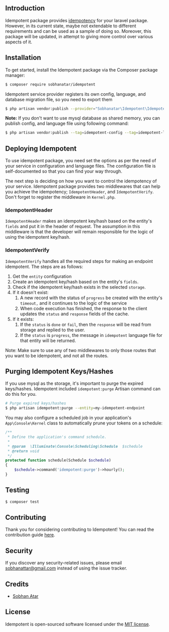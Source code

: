 ## Introduction

Idempotent package provides [idempotency](https://restfulapi.net/idempotent-rest-apis/) for your laravel package.
However, in its current state, maybe not extendable to different requirements and can be used as a sample of doing so.
Moreover, this package will be updated, in attempt to giving more control over various aspects of it.

## Installation

To get started, install the Idempotent package via the Composer package manager:

```bash
$ composer require sobhanatar/idempotent
```

Idempotent service provider registers its own config, language, and database migration file, so you need to export them

```bash
$ php artisan vendor:publish --provider="Sobhanatar\Idempotent\IdempotentServiceProvider"
```

**Note:** If you don't want to use mysql database as shared memory, you can publish config, and language file using
following command:

```bash
$ php artisan vendor:publish --tag=idempotent-config --tag=idempotent-language
```

## Deploying Idempotent

To use idempotent package, you need set the options as per the need of your service in configuration and language files.
The configuration file is self-documented so that you can find your way through.

The next step is deciding on how you want to control the idempotency of your service. Idempotent package provides two
middlewares that can help you achieve the idempotency; `IdempotentHeader`, and `IdempotentVerify`. Don't forget to
register the middleware in `Kernel.php`.

### IdempotentHeader

`IdempotentHeader` makes an idempotent key/hash based on the entity's `fields` and put it in the header of request. The
assumption in this middleware is that the developer will remain responsible for the logic of using the idempotent
key/hash.

### IdempotentVerify

`IdempotentVerify` handles all the required steps for making an endpoint idempotent. The steps are as follows:

1. Get the `entity` configuration
2. Create an idempotent key/hash based on the entity's `fields`.
3. Check if the idempotent key/hash exists in the selected `storage`.
4. If it doesn't exist:
    1. A new record with the status of `progress` be created with the entity's `timeout,` and it continues to the logic
       of the service
    2. When code execution has finished, the response to the client updates the `status` and `response` fields of the
       cache.
5. If it exists:
    1. If the `status` is `done` or `fail`, then the `response` will be read from storage and replied to the user.
    2. If the `status` is `progress`, the message in `idempotent` language file for that entity will be returned.

Note: Make sure to use any of two middlewares to only those routes that you want to be idempotent, and not all the
routes.

## Purging Idempotent Keys/Hashes

If you use mysql as the storage, it's important to purge the expired keys/hashes. Idempotent included
`idempotent:purge` Artisan command can do this for you.

```bash
# Purge expired keys/hashes
$ php artisan idempotent:purge --entity=my-idempotent-endpoint
```

You may also configure a scheduled job in your application's `App\Console\Kernel` class to automatically prune your
tokens on a schedule:

```php
/**
 * Define the application's command schedule.
 *
 * @param  \Illuminate\Console\Scheduling\Schedule  $schedule
 * @return void
 */
protected function schedule(Schedule $schedule)
{
    $schedule->command('idempotent:purge')->hourly();
}

```

## Testing

```bash
$ composer test
```

## Contributing

Thank you for considering contributing to Idempotent! You can read the contribution guide [here](CONTRIBUTING.md).

## Security

If you discover any security-related issues, please email sobhanattar@gmail.com instead of using the issue tracker.

## Credits

- [Sobhan Atar][link-author]

## License

Idempotent is open-sourced software licensed under the [MIT license](LICENSE.md).

[ico-version]: https://img.shields.io/packagist/v/sobhanatar/idempotent.svg?style=flat-square

[ico-downloads]: https://img.shields.io/packagist/dt/sobhanatar/idempotent.svg?style=flat-square

[ico-travis]: https://img.shields.io/travis/sobhanatar/idempotent/master.svg?style=flat-square

[ico-styleci]: https://styleci.io/repos/12345678/shield

[link-packagist]: https://packagist.org/packages/sobhanatar/idempotent

[link-downloads]: https://packagist.org/packages/sobhanatar/idempotent

[link-travis]: https://travis-ci.org/sobhanatar/idempotent

[link-styleci]: https://styleci.io/repos/12345678

[link-author]: https://github.com/sobhanatar
